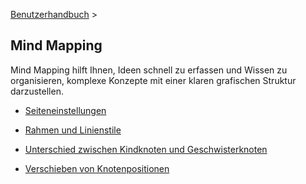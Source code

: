 [Benutzerhandbuch](/dragonnest/drawnote/manual/de) >

Mind Mapping
---

Mind Mapping hilft Ihnen, Ideen schnell zu erfassen und Wissen zu organisieren, komplexe Konzepte mit einer klaren grafischen Struktur darzustellen.

- [Seiteneinstellungen](page_settings.md)

- [Rahmen und Linienstile](border_and_line_style.md)

- [Unterschied zwischen Kindknoten und Geschwisterknoten](child_nodes_and_sibling_nodes.md)

- [Verschieben von Knotenpositionen](move_node_position.md)
